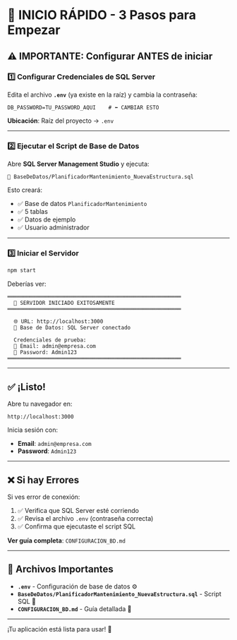 # 🚀 INICIO RÁPIDO - 3 Pasos para Empezar

## ⚠️ IMPORTANTE: Configurar ANTES de iniciar

### 1️⃣ Configurar Credenciales de SQL Server

Edita el archivo **`.env`** (ya existe en la raíz) y cambia la contraseña:

```env
DB_PASSWORD=TU_PASSWORD_AQUI    # ⬅️ CAMBIAR ESTO
```

**Ubicación**: Raíz del proyecto → `.env`

---

### 2️⃣ Ejecutar el Script de Base de Datos

Abre **SQL Server Management Studio** y ejecuta:

```
📂 BaseDeDatos/PlanificadorMantenimiento_NuevaEstructura.sql
```

Esto creará:
- ✅ Base de datos `PlanificadorMantenimiento`
- ✅ 5 tablas
- ✅ Datos de ejemplo
- ✅ Usuario administrador

---

### 3️⃣ Iniciar el Servidor

```bash
npm start
```

Deberías ver:

```
═══════════════════════════════════════════════════════
  🚀 SERVIDOR INICIADO EXITOSAMENTE
═══════════════════════════════════════════════════════

  🌐 URL: http://localhost:3000
  💾 Base de Datos: SQL Server conectado

  Credenciales de prueba:
  📧 Email: admin@empresa.com
  🔐 Password: Admin123
═══════════════════════════════════════════════════════
```

---

## ✅ ¡Listo!

Abre tu navegador en:
```
http://localhost:3000
```

Inicia sesión con:
- **Email**: `admin@empresa.com`
- **Password**: `Admin123`

---

## ❌ Si hay Errores

Si ves error de conexión:

1. ✅ Verifica que SQL Server esté corriendo
2. ✅ Revisa el archivo `.env` (contraseña correcta)
3. ✅ Confirma que ejecutaste el script SQL

**Ver guía completa**: `CONFIGURACION_BD.md`

---

## 📁 Archivos Importantes

- **`.env`** - Configuración de base de datos ⚙️
- **`BaseDeDatos/PlanificadorMantenimiento_NuevaEstructura.sql`** - Script SQL 💾
- **`CONFIGURACION_BD.md`** - Guía detallada 📖

---

¡Tu aplicación está lista para usar! 🎉

